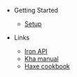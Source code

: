
* Getting Started

  * [Setup](getting_started/setup.md)

* Links

  * [Iron API](http://armory3d.org/manual/api/iron/index.html)
  * [Kha manual](https://github.com/KTXSoftware/Kha/wiki)
  * [Haxe cookbook](http://code.haxe.org/category/beginner/)

